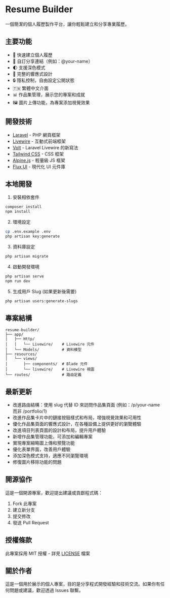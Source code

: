 # Resume Builder

一個簡潔的個人履歷製作平台，讓你輕鬆建立和分享專業履歷。

## 主要功能

- 📝 快速建立個人履歷
- 🔗 自訂分享連結（例如：@your-name）
- 🌓 支援深色模式
- 📱 完整的響應式設計
- 🔒 隱私控制，自由設定公開狀態
- 🇹🇼 繁體中文介面
- 📊 作品集管理，展示您的專案和成就
- 🖼️ 圖片上傳功能，為專案添加視覺效果

## 開發技術

- [Laravel](https://laravel.com) - PHP 網頁框架
- [Livewire](https://livewire.laravel.com) - 互動式前端框架
- [Volt](https://livewire.laravel.com/docs/volt) - Laravel Livewire 的新寫法
- [Tailwind CSS](https://tailwindcss.com) - CSS 框架
- [Alpine.js](https://alpinejs.dev) - 輕量級 JS 框架
- [Flux UI](https://fluxui.dev) - 現代化 UI 元件庫

## 本地開發

1. 安裝相依套件
```bash
composer install
npm install
```

2. 環境設定
```bash
cp .env.example .env
php artisan key:generate
```

3. 資料庫設定
```bash
php artisan migrate
```

4. 啟動開發環境
```bash
php artisan serve
npm run dev
```

5. 生成用戶 Slug (如果更新後需要)
```bash
php artisan users:generate-slugs
```

## 專案結構

```
resume-builder/
├── app/
│   ├── Http/
│   │   └── Livewire/    # Livewire 元件
│   └── Models/          # 資料模型
├── resources/
│   └── views/
│       ├── components/  # Blade 元件
│       └── livewire/    # Livewire 視圖
└── routes/              # 路由定義
```

## 最新更新

- 改進路由結構：使用 slug 代替 ID 來訪問作品集頁面 (例如：/p/your-name 而非 /portfolio/1)
- 改進作品集卡片中的鏈接按鈕樣式和布局，增強視覺效果和可用性
- 優化作品集頁面的響應式設計，在各種設備上提供更好的瀏覽體驗
- 改進項目列表頁面的設計和布局，提升用戶體驗
- 新增作品集管理功能，可添加和編輯專案
- 實現專案縮略圖上傳和預覽功能
- 優化表單界面，改善用戶體驗
- 添加深色模式支持，適應不同瀏覽環境
- 修復圖片移除功能的問題

## 開源協作

這是一個開源專案，歡迎提出建議或貢獻程式碼：

1. Fork 此專案
2. 建立新分支
3. 提交修改
4. 發送 Pull Request

## 授權條款

此專案採用 MIT 授權 - 詳見 [LICENSE](LICENSE) 檔案

## 關於作者

這是一個用於展示的個人專案，目的是分享程式開發經驗和技術交流。如果你有任何問題或建議，歡迎透過 Issues 聯繫。